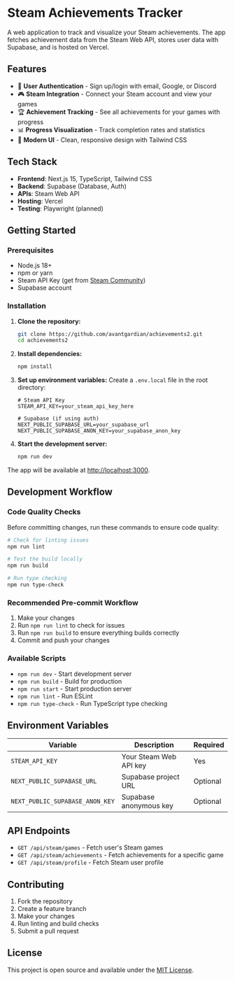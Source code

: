 # Steam Achievements Tracker

A web application to track and visualize your Steam achievements. The app fetches achievement data from the Steam Web API, stores user data with Supabase, and is hosted on Vercel.

## Features

- 🔐 **User Authentication** - Sign up/login with email, Google, or Discord
- 🎮 **Steam Integration** - Connect your Steam account and view your games
- 🏆 **Achievement Tracking** - See all achievements for your games with progress
- 📊 **Progress Visualization** - Track completion rates and statistics
- 🎨 **Modern UI** - Clean, responsive design with Tailwind CSS

## Tech Stack

- **Frontend**: Next.js 15, TypeScript, Tailwind CSS
- **Backend**: Supabase (Database, Auth)
- **APIs**: Steam Web API
- **Hosting**: Vercel
- **Testing**: Playwright (planned)

## Getting Started

### Prerequisites

- Node.js 18+ 
- npm or yarn
- Steam API Key (get from [Steam Community](https://steamcommunity.com/dev/apikey))
- Supabase account

### Installation

1. **Clone the repository:**
   ```bash
   git clone https://github.com/avantgardian/achievements2.git
   cd achievements2
   ```

2. **Install dependencies:**
   ```bash
   npm install
   ```

3. **Set up environment variables:**
   Create a `.env.local` file in the root directory:
   ```env
   # Steam API Key
   STEAM_API_KEY=your_steam_api_key_here
   
   # Supabase (if using auth)
   NEXT_PUBLIC_SUPABASE_URL=your_supabase_url
   NEXT_PUBLIC_SUPABASE_ANON_KEY=your_supabase_anon_key
   ```

4. **Start the development server:**
   ```bash
   npm run dev
   ```

The app will be available at [http://localhost:3000](http://localhost:3000).

## Development Workflow

### Code Quality Checks

Before committing changes, run these commands to ensure code quality:

```bash
# Check for linting issues
npm run lint

# Test the build locally
npm run build

# Run type checking
npm run type-check
```

### Recommended Pre-commit Workflow

1. Make your changes
2. Run `npm run lint` to check for issues
3. Run `npm run build` to ensure everything builds correctly
4. Commit and push your changes

### Available Scripts

- `npm run dev` - Start development server
- `npm run build` - Build for production
- `npm run start` - Start production server
- `npm run lint` - Run ESLint
- `npm run type-check` - Run TypeScript type checking

## Environment Variables

| Variable | Description | Required |
|----------|-------------|----------|
| `STEAM_API_KEY` | Your Steam Web API key | Yes |
| `NEXT_PUBLIC_SUPABASE_URL` | Supabase project URL | Optional |
| `NEXT_PUBLIC_SUPABASE_ANON_KEY` | Supabase anonymous key | Optional |

## API Endpoints

- `GET /api/steam/games` - Fetch user's Steam games
- `GET /api/steam/achievements` - Fetch achievements for a specific game
- `GET /api/steam/profile` - Fetch Steam user profile

## Contributing

1. Fork the repository
2. Create a feature branch
3. Make your changes
4. Run linting and build checks
5. Submit a pull request

## License

This project is open source and available under the [MIT License](LICENSE).
